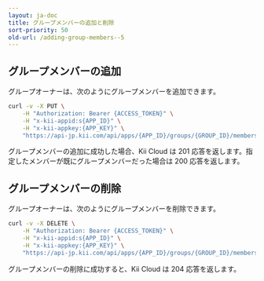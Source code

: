 ```yaml
---
layout: ja-doc
title: グループメンバーの追加と削除
sort-priority: 50
old-url: /adding-group-members--5
---
```

## グループメンバーの追加

グループオーナーは、次のようにグループメンバーを追加できます。

```sh
curl -v -X PUT \
    -H "Authorization: Bearer {ACCESS_TOKEN}" \
    -H "x-kii-appid:s{APP_ID}" \
    -H "x-kii-appkey:{APP_KEY}" \
    "https://api-jp.kii.com/api/apps/{APP_ID}/groups/{GROUP_ID}/members/{USER_ID}"
```

グループメンバーの追加に成功した場合、Kii Cloud は 201 応答を返します。指定したメンバーが既にグループメンバーだった場合は 200 応答を返します。

## グループメンバーの削除

グループオーナーは、次のようにグループメンバーを削除できます。

```sh
curl -v -X DELETE \
    -H "Authorization: Bearer {ACCESS_TOKEN}" \
    -H "x-kii-appid:s{APP_ID}" \
    -H "x-kii-appkey:{APP_KEY}" \
    "https://api-jp.kii.com/api/apps/{APP_ID}/groups/{GROUP_ID}/members/{USER_ID}"
```

グループメンバーの削除に成功すると、Kii Cloud は 204 応答を返します。
